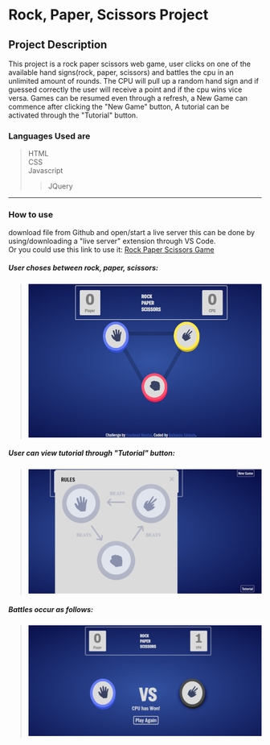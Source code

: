 # Rock, Paper, Scissors Project

## Project Description

This project is a rock paper scissors web game, user clicks on one of the available hand signs(rock, paper, scissors) and battles the cpu in an unlimited amount of rounds. The CPU will pull up a random hand sign and if guessed correctly the user will receive a point and if the cpu wins vice versa. Games can be resumed even through a refresh, a New Game can commence after clicking the "New Game" button, A tutorial can be activated through the "Tutorial" button.

### Languages Used are

> HTML  
> CSS  
> Javascript
>
> > JQuery

---

### How to use

download file from Github and open/start a live server this can be done by using/downloading a "live server" extension through VS Code.  
Or you could use this link to use it: [Rock Paper Scissors Game](https://bk-up.github.io/Rock_Paper_Scissors/)

##### User choses between rock, paper, scissors:

> ![rock_paper_scissors](./images/RPS_home.PNG)

##### User can view tutorial through "Tutorial" button:

> ![rock_paper_scissors](./images/RPS_rules.PNG)

##### Battles occur as follows:

> ![rock_paper_scissors](./images/RPS_battle.PNG)
